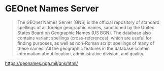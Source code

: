 # GEOnet Names Server

> The GEOnet Names Server (GNS) is the official repository of standard spellings of all foreign geographic names, sanctioned by the United States Board on Geographic Names (US BGN). The database also contains variant spellings (cross-references), which are useful for finding purposes, as well as non-Roman script spellings of many of these names. All the geographic features in the database contain information about location, administrative division, and quality.

https://geonames.nga.mil/gns/html/
